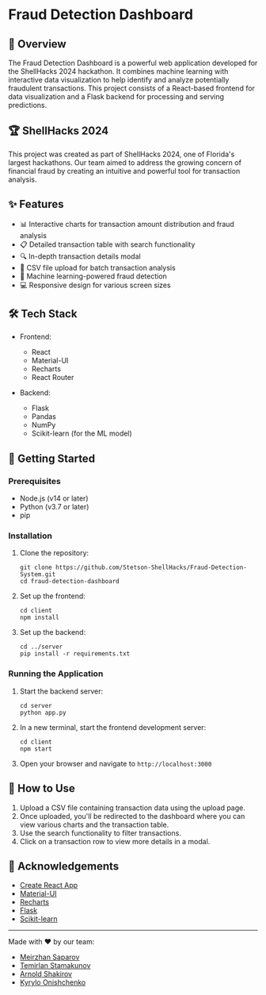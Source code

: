 # Fraud Detection Dashboard

## 🚀 Overview

The Fraud Detection Dashboard is a powerful web application developed for the ShellHacks 2024 hackathon. It combines machine learning with interactive data visualization to help identify and analyze potentially fraudulent transactions. This project consists of a React-based frontend for data visualization and a Flask backend for processing and serving predictions.

## 🏆 ShellHacks 2024

This project was created as part of ShellHacks 2024, one of Florida's largest hackathons. Our team aimed to address the growing concern of financial fraud by creating an intuitive and powerful tool for transaction analysis.

## ✨ Features

- 📊 Interactive charts for transaction amount distribution and fraud analysis
- 📋 Detailed transaction table with search functionality
- 🔍 In-depth transaction details modal
- 📁 CSV file upload for batch transaction analysis
- 🧠 Machine learning-powered fraud detection
- 💻 Responsive design for various screen sizes

## 🛠️ Tech Stack

- Frontend:
  - React
  - Material-UI
  - Recharts
  - React Router

- Backend:
  - Flask
  - Pandas
  - NumPy
  - Scikit-learn (for the ML model)

## 🏁 Getting Started

### Prerequisites

- Node.js (v14 or later)
- Python (v3.7 or later)
- pip

### Installation

1. Clone the repository:
   ```
   git clone https://github.com/Stetson-ShellHacks/Fraud-Detection-System.git
   cd fraud-detection-dashboard
   ```

2. Set up the frontend:
   ```
   cd client
   npm install
   ```

3. Set up the backend:
   ```
   cd ../server
   pip install -r requirements.txt
   ```

### Running the Application

1. Start the backend server:
   ```
   cd server
   python app.py
   ```

2. In a new terminal, start the frontend development server:
   ```
   cd client
   npm start
   ```

3. Open your browser and navigate to `http://localhost:3000`

## 📖 How to Use

1. Upload a CSV file containing transaction data using the upload page.
2. Once uploaded, you'll be redirected to the dashboard where you can view various charts and the transaction table.
3. Use the search functionality to filter transactions.
4. Click on a transaction row to view more details in a modal.

## 👏 Acknowledgements

- [Create React App](https://github.com/facebook/create-react-app)
- [Material-UI](https://mui.com/)
- [Recharts](https://recharts.org/)
- [Flask](https://flask.palletsprojects.com/)
- [Scikit-learn](https://scikit-learn.org/)

---

Made with ❤️ by our team:
- [Meirzhan Saparov](https://github.com/Meirzhan05)
- [Temirlan Stamakunov](https://github.com/stamakunov7)
- [Arnold Shakirov](https://github.com/arnold-shakirov)
- [Kyrylo Onishchenko](https://github.com/kyrylooni)